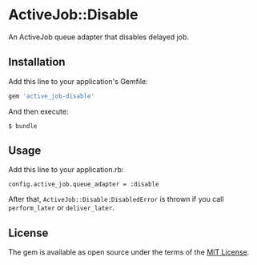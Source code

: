 # ActiveJob::Disable

An ActiveJob queue adapter that disables delayed job.

## Installation

Add this line to your application's Gemfile:

```ruby
gem 'active_job-disable'
```

And then execute:

    $ bundle

## Usage

Add this line to your application.rb:

```
config.active_job.queue_adapter = :disable
```

After that, `ActiveJob::Disable:DisabledError` is thrown if you call `perform_later` or `deliver_later`.

## License

The gem is available as open source under the terms of the [MIT License](http://opensource.org/licenses/MIT).

